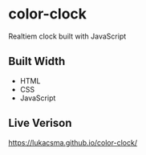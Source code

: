 # color-clock
Realtiem clock built with JavaScript

## Built Width
- HTML
- CSS
- JavaScript

## Live Verison
https://lukacsma.github.io/color-clock/
